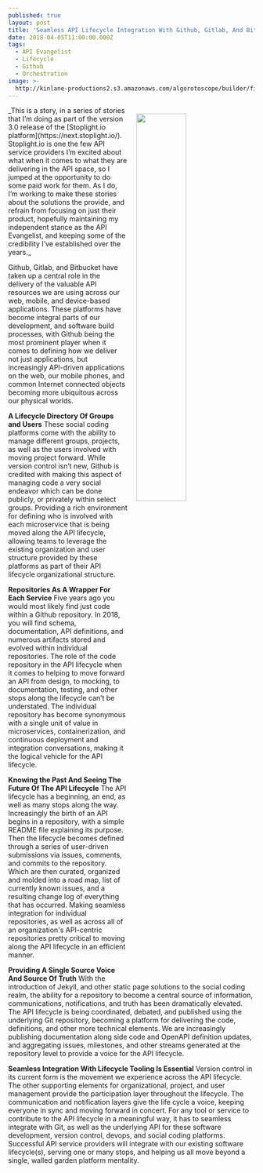```yaml
---
published: true
layout: post
title: 'Seamless API Lifecycle Integration With Github, Gitlab, And BitBucket'
date: 2018-04-05T11:00:00.000Z
tags:
  - API Evangelist
  - Lifecycle
  - Github
  - Orchestration
image: >-
  http://kinlane-productions2.s3.amazonaws.com/algorotoscope/builder/filtered/68_161_800_500_0_max_0_1_-1.jpg
---
```

<p><img src="{{ page.image }}" width="45%" align="right" style="padding: 15px;" /></p>_This is a story, in a series of stories that I’m doing as part of the version 3.0 release of the [Stoplight.io platform](https://next.stoplight.io/). Stoplight.io is one the few API service providers I’m excited about what when it comes to what they are delivering in the API space, so I jumped at the opportunity to do some paid work for them. As I do, I’m working to make these stories about the solutions the provide, and refrain from focusing on just their product, hopefully maintaining my independent stance as the API Evangelist, and keeping some of the credibility I’ve established over the years._

Github, Gitlab, and Bitbucket have taken up a central role in the delivery of the valuable API resources we are using across our web, mobile, and device-based applications. These platforms have become integral parts of our development, and software build processes, with Github being the most prominent player when it comes to defining how we deliver not just applications, but increasingly API-driven applications on the web, our mobile phones, and common Internet connected objects becoming more ubiquitous across our physical worlds.

**A Lifecycle Directory Of Groups and Users**
These social coding platforms come with the ability to manage different groups, projects, as well as the users involved with moving project forward. While version control isn’t new, Github is credited with making this aspect of managing code a very social endeavor which can be done publicly, or privately within select groups. Providing a rich environment for defining who is involved with each microservice that is being moved along the API lifecycle, allowing teams to leverage the existing organization and user structure provided by these platforms as part of their API lifecycle organizational structure.

**Repositories As A Wrapper For Each Service**
Five years ago you would most likely find just code within a Github repository. In 2018, you will find schema, documentation, API definitions, and numerous artifacts stored and evolved within individual repositories. The role of the code repository in the API lifecycle when it comes to helping to move forward an API from design, to mocking, to documentation, testing, and other stops along the lifecycle can’t be understated. The individual repository has become synonymous with a single unit of value in microservices, containerization, and continuous deployment and integration conversations, making it the logical vehicle for the API lifecycle.

**Knowing the Past And Seeing The Future Of The API Lifecycle**
The API lifecycle has a beginning, an end, as well as many stops along the way. Increasingly the birth of an API begins in a repository, with a simple README file explaining its purpose. Then the lifecycle becomes defined through a series of user-driven submissions via issues, comments, and commits to the repository. Which are then curated, organized and molded into a road map, list of currently known issues, and a resulting change log of everything that has occurred. Making seamless integration for individual repositories, as well as across all of an organization's API-centric repositories pretty critical to moving along the API lifecycle in an efficient manner.

**Providing A Single Source Voice And Source Of Truth**
With the introduction of Jekyll, and other static page solutions to the social coding realm, the ability for a repository to become a central source of information, communications, notifications, and truth has been dramatically elevated. The API lifecycle is being coordinated, debated, and published using the underlying Git repository, becoming a platform for delivering the code, definitions, and other more technical elements. We are increasingly publishing documentation along side code and OpenAPI definition updates, and aggregating issues, milestones, and other streams generated at the repository level to provide a voice for the API lifecycle.

**Seamless Integration With Lifecycle Tooling Is Essential**
Version control in its current form is the movement we experience across the API lifecycle. The other supporting elements for organizational, project, and user management provide the participation layer throughout the lifecycle. The communication and notification layers give the life cycle a voice, keeping everyone in sync and moving forward in concert. For any tool or service to contribute to the API lifecycle in a meaningful way, it has to seamless integrate with Git, as well as the underlying API for these software development, version control, devops, and social coding platforms. Successful API service providers will integrate with our existing software lifecycle(s), serving one or many stops, and helping us all move beyond a single, walled garden platform mentality.
